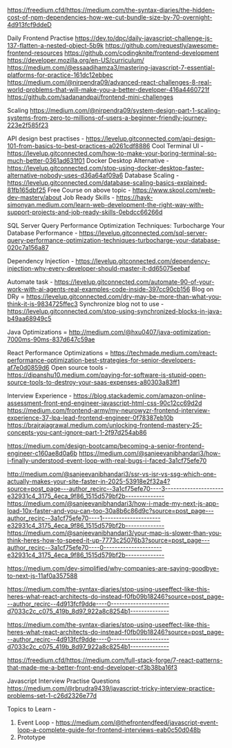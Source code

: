 https://freedium.cfd/https://medium.com/the-syntax-diaries/the-hidden-cost-of-npm-dependencies-how-we-cut-bundle-size-by-70-overnight-4d913fcf9ddeD

Daily Frontend Practise 
https://dev.to/dpc/daily-javascript-challenge-js-137-flatten-a-nested-object-5b9k
https://github.com/requestly/awesome-frontend-resources
https://github.com/codingknite/frontend-development
https://developer.mozilla.org/en-US/curriculum/
https://medium.com/@essaadihamza3/mastering-javascript-7-essential-platforms-for-practice-161dc12ebbec
https://medium.com/@nirpendra09/advanced-react-challenges-8-real-world-problems-that-will-make-you-a-better-developer-416a4460721f
https://github.com/sadanandpai/frontend-mini-challenges



Scaling
https://medium.com/@nirpendra09/system-design-part-1-scaling-systems-from-zero-to-millions-of-users-a-beginner-friendly-journey-223e2f585f23


API design best practises - https://levelup.gitconnected.com/api-design-101-from-basics-to-best-practices-a0261cdf8886
Cool Terminal UI - https://levelup.gitconnected.com/how-to-make-your-boring-terminal-so-much-better-0361ad631f01
Docker Desktop Alternative - https://levelup.gitconnected.com/stop-using-docker-desktop-faster-alternative-nobody-uses-d36a64af09a6
Database Scaling - https://levelup.gitconnected.com/database-scaling-basics-explained-81fb165dbf25
Free Course on above topic - https://www.skool.com/web-dev-mastery/about
Job Ready Skills - https://hayk-simonyan.medium.com/learn-web-development-the-right-way-with-support-projects-and-job-ready-skills-0ebdcc66266d

SQL Server Query Performance Optimization Techniques: Turbocharge Your Database Performance - 
https://levelup.gitconnected.com/sql-server-query-performance-optimization-techniques-turbocharge-your-database-020c7a156a87


Dependency Injection - https://levelup.gitconnected.com/dependency-injection-why-every-developer-should-master-it-dd65075eebaf


Automate task - https://levelup.gitconnected.com/automate-90-of-your-work-with-ai-agents-real-examples-code-inside-397cc90cb156
Blog on DRy = https://levelup.gitconnected.com/dry-may-be-more-than-what-you-think-it-is-9834725ffec3
Synchronize blog not to use - https://levelup.gitconnected.com/stop-using-synchronized-blocks-in-java-b49aa68949c5


Java Optimizations = http://medium.com/@hxu0407/java-optimization-7000ms-90ms-837d647c59ae



React Performance Optimizations = https://techmade.medium.com/react-performance-optimization-best-strategies-for-senior-developers-af7e0d0859d6
Open source tools - https://dipanshu10.medium.com/paying-for-software-is-stupid-open-source-tools-to-destroy-your-saas-expenses-a80303a83ff1



Interview Experience - 
https://blog.stackademic.com/amazon-online-assessment-front-end-engineer-javascript-html-css-90c12cc69d2d
https://medium.com/frontend-army/my-neurowyzr-frontend-interview-experience-37-lpa-lead-frontend-engineer-0f78387eb10b
https://brajrajagrawal.medium.com/unlocking-frontend-mastery-25-concepts-you-cant-ignore-part-1-2f97d254ab86

https://medium.com/design-bootcamp/becoming-a-senior-frontend-engineer-c160ae8d0a6b
https://medium.com/@sanjeevanibhandari3/how-i-finally-understood-event-loop-with-real-bugs-i-faced-3a1cf75efe70



http://medium.com/@sanjeevanibhandari3/ssr-vs-isr-vs-ssg-which-one-actually-makes-your-site-faster-in-2025-53918e2f32a4?source=post_page---author_recirc--3a1cf75efe70----3---------------------e32931c4_3175_4eca_9f86_1515d579bf2b--------------
https://medium.com/@sanjeevanibhandari3/how-i-made-my-next-js-app-load-10x-faster-and-you-can-too-30a8b6c86d9c?source=post_page---author_recirc--3a1cf75efe70----1---------------------e32931c4_3175_4eca_9f86_1515d579bf2b--------------
https://medium.com/@sanjeevanibhandari3/your-map-is-slower-than-you-think-heres-how-to-speed-it-up-7773c25076b3?source=post_page---author_recirc--3a1cf75efe70----0---------------------e32931c4_3175_4eca_9f86_1515d579bf2b--------------





https://medium.com/dev-simplified/why-companies-are-saying-goodbye-to-next-js-11af0a357588


https://medium.com/the-syntax-diaries/stop-using-useeffect-like-this-heres-what-react-architects-do-instead-f0fb09b18246?source=post_page---author_recirc--4d913fcf9dde----0---------------------d7033c2c_c075_419b_8d97_922a8c8254b1--------------

https://medium.com/the-syntax-diaries/stop-using-useeffect-like-this-heres-what-react-architects-do-instead-f0fb09b18246?source=post_page---author_recirc--4d913fcf9dde----0---------------------d7033c2c_c075_419b_8d97_922a8c8254b1--------------


https://freedium.cfd/https://medium.com/full-stack-forge/7-react-patterns-that-made-me-a-better-front-end-developer-cf3b38ba16f3

Javascript Interview Practise Questions
https://medium.com/@rbrudra9439/javascript-tricky-interview-practice-problems-set-1-c26d2326e77d

Topics to Learn - 

1. Event Loop - 
https://medium.com/@thefrontendfeed/javascript-event-loop-a-complete-guide-for-frontend-interviews-eab0c50d048b
2. Prototype